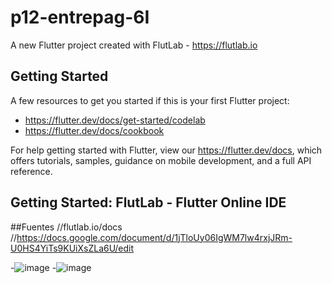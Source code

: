 # p12-entrepag-6I

A new Flutter project created with FlutLab - https://flutlab.io

## Getting Started

A few resources to get you started if this is your first Flutter project:

- https://flutter.dev/docs/get-started/codelab
- https://flutter.dev/docs/cookbook

For help getting started with Flutter, view our
https://flutter.dev/docs, which offers tutorials,
samples, guidance on mobile development, and a full API reference.

## Getting Started: FlutLab - Flutter Online IDE

##Fuentes
//flutlab.io/docs
//https://docs.google.com/document/d/1jTloUy06IgWM7lw4rxjJRm-U0HS4YiTs9KUiXsZLa6U/edit

-![image](https://github.com/CorreaMontesDiego/p12-entrepag-6i/assets/143771010/e483e90e-de0f-47ed-96c0-d09706966776)
-![image](https://github.com/CorreaMontesDiego/p12-entrepag-6i/assets/143771010/3a1ff7b9-94af-466e-b3ff-843cabbef7b4)




